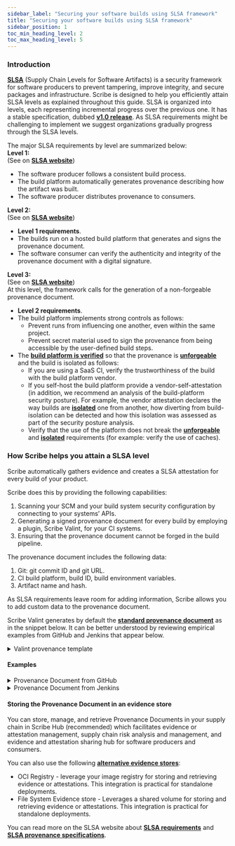 ```yaml
---
sidebar_label: "Securing your software builds using SLSA framework"
title: "Securing your software builds using SLSA framework"
sidebar_position: 1
toc_min_heading_level: 2
toc_max_heading_level: 5
---
```


### Introduction

**[SLSA](https://slsa.dev/)** (Supply Chain Levels for Software Artifacts) is a security framework for software producers to prevent tampering, improve integrity, and secure packages and infrastructure. 
Scribe is designed to help you efficiently attain SLSA levels as explained throughout this guide.
SLSA is organized into levels, each representing incremental progress over the previous one. It has a stable specification, dubbed **[v1.0 release](https://slsa.dev/spec/v1.0/whats-new)**. As SLSA requirements might be challenging to implement we suggest organizations gradually progress through the SLSA levels.

The major SLSA requirements by level are summarized below:  
**Level 1:**  
(See on **[SLSA website](https://slsa.dev/spec/v1.0/levels#build-l1)**)  
* The software producer follows a consistent build process.
* The build platform automatically generates provenance describing how the artifact was built.
* The software producer distributes provenance to consumers.

**Level 2:**  
(See on **[SLSA website](https://slsa.dev/spec/v1.0/levels#build-l2)**)  
* **Level 1 requirements**.
* The builds run on a hosted build platform that generates and signs the provenance document.
* The software consumer can verify the authenticity and integrity of the provenance document with a digital signature.

**Level 3:**  
(See on **[SLSA website](https://slsa.dev/spec/v1.0/levels#build-l3)**)  
At this level, the framework calls for the generation of a non-forgeable provenance document.
* **Level 2 requirements**.
* The build platform implements strong controls as follows:
  * Prevent runs from influencing one another, even within the same project.
  * Prevent secret material used to sign the provenance from being accessible by the user-defined build steps.
* ​The **[build platform is verified](https://slsa.dev/spec/v1.0/verifying-systems)** so that the provenance is **[unforgeable](https://slsa.dev/spec/v1.0/requirements#provenance-unforgeable)** and the build is isolated as follows:
  * If you are using a SaaS CI, verify the trustworthiness of the build with the build platform vendor.
  * If you self-host the build platform provide a vendor-self-attestation (in addition, we recommend an analysis of the build-platform security posture). For example, the vendor attestation declares the way builds are **[isolated](https://slsa.dev/spec/v1.0/requirements#isolated)** one from another, how diverting from build-isolation can be detected and how this isolation was assessed as part of the security posture analysis.
  * Verify that the use of the platform does not break the **[unforgeable](https://slsa.dev/spec/v1.0/requirements#provenance-unforgeable)** and **[isolated](https://slsa.dev/spec/v1.0/requirements#isolated)** requirements (for example: verify the use of caches).​

### How Scribe helps you attain a SLSA level

Scribe automatically gathers evidence and creates a SLSA attestation for every build of your product.

Scribe does this by providing the following capabilities:
1. Scanning your SCM and your build system security configuration by connecting to your systems’ APIs.
2. Generating a signed provenance document for every build by employing a plugin, Scribe Valint, for your CI systems. 
3. Ensuring that the provenance document cannot be forged in the build pipeline. 

The provenance document includes the following data:
1. Git: git commit ID and git URL.
2. CI build platform, build ID, build environment variables. 
3. Artifact name and hash. 

As SLSA requirements leave room for adding information, Scribe allows you to add custom data to the provenance document.

Scribe Valint generates by default the **[standard provenance document](https://slsa.dev/provenance/v1)** as in the snippet below. It can be better understood by reviewing empirical examples from GitHub and Jenkins that appear below.

<details>
  <summary> Valint provenance template </summary>

```
{
   "_type": "https://in-toto.io/Statement/v0.1",
   "predicateType": "https://slsa.dev/provenance/v1",
   "subject": [
      // Target subject
   ],
   "predicate": {
      "buildDefinition": {
         "buildType": { context type }, // jenkins, github,circleci,azure,gitlab,travis,bitbucket,local
         "externalParameters": {
            "pipeline": {
              // Pipeline details
            },
            "source": {
               "digest": {
                  "sha1": { git commit },
               },
               "uri": { git url },
            }
         },
         "internalParameters": {
            // Full context fields
         },
         "resolvedDependencies": [
            {
               // Resolved source dependency
            },
            {
               // Resolved build artifact dependency
            },
           ]
      },
      "runDetails": {
         "builder": {
            "id": { context type },
            "builderDependencies": [
               {
                  // Valint tool dependency
               }
            ]
         },
         "metadata": {
           "invocationID": { run id }
         },
         "byproducts": [
            {
               // Target layer byproducts
            }
         ]
      }
   }
}
```
</details>

#### Examples

<details>
  <summary> Provenance Document from GitHub </summary>

```json
{
 "_type": "https://in-toto.io/Statement/v0.1",
 "predicateType": "https://slsa.dev/provenance/v1",
 "subject": [
   {
     "name": "index.docker.io/library/alpine:latest",
     "digest": {
       "sha256": "c1aabb73d2339c5ebaa3681de2e9d9c18d57485045a4e311d9f8004bec208d67"
     }
   }
 ],
 "predicate": {
   "buildDefinition": {
     "buildType": "https://github.com/Attestations/GitHubActionsWorkflow@v1",
     "externalParameters": {
       "pipeline": {
         "actor": "houdini91",
         "build_num": "138",
         "job": "slsa-install",
         "run_id": "5667830803",
         "type": "github",
         "workflow": "pre-release/staging tests"
       },
       "source": {
         "digest": {
           "sha1": "2ca865f8a87b11926fff8183e64cba3420ae5d44"
         },
         "uri": "https://github.com/scribe-security/integrations.git@refs/heads/master"
       }
     },
     "internalParameters": {
       "actor": "houdini91",
       "build_num": "138",
       "content_type": "statement-slsa",
       "context_type": "github",
       "event_name": "workflow_dispatch",
       "git_branch": "master",
       "git_commit": "2ca865f8a87b11926fff8183e64cba3420ae5d44",
       "git_ref": "refs/heads/master",
       "git_url": "https://github.com/scribe-security/integrations.git",
       "hostname": "fv-az442-47",
       "imageID": "sha256:c1aabb73d2339c5ebaa3681de2e9d9c18d57485045a4e311d9f8004bec208d67",
       "input_name": "alpine",
       "input_scheme": "docker",
       "input_tag": "latest",
       "job_name": "slsa-install",
       "repository": "scribe-security/integrations",
       "run_attempt": "1",
       "run_id": "5667830803",
       "sbomgroup": "image",
       "sbomhashs": [
         "sha256-82d1e9d7ed48a7523bdebc18cf6290bdb97b82302a8a9c27d4fe885949ea94d1",
         "sha256-c1aabb73d2339c5ebaa3681de2e9d9c18d57485045a4e311d9f8004bec208d67"
       ],
       "sbomname": "index.docker.io/library/alpine:latest",
       "sbompurl": "pkg:docker/index.docker.io/library/alpine:latest@sha256:c1aabb73d2339c5ebaa3681de2e9d9c18d57485045a4e311d9f8004bec208d67?arch=amd64",
       "sbomversion": "sha256:c1aabb73d2339c5ebaa3681de2e9d9c18d57485045a4e311d9f8004bec208d67",
       "target_type": "image",
       "timestamp": "2023-07-26T10:49:26Z",
       "user": "runner",
       "workflow": "pre-release/staging tests"
     },
     "resolvedDependencies": [
       {
         "uri": "https://github.com/scribe-security/integrations.git@refs/heads/master",
         "digest": {
           "sha1": "2ca865f8a87b11926fff8183e64cba3420ae5d44"
         },
         "name": "refs/heads/master",
         "annotations": {
           "branch": "master",
           "tag": ""
         }
       },
       {
         "name": "index.docker.io/library/alpine:latest",
         "mediaType": "application/vnd.docker.distribution.manifest.v2+json",
         "annotations": {
           "OS": "linux",
           "actor": "houdini91",
           "architecture": "amd64",
           "build_num": "138",
           "context_type": "github",
           "event_name": "workflow_dispatch",
           "git_branch": "master",
           "git_commit": "2ca865f8a87b11926fff8183e64cba3420ae5d44",
           "git_ref": "refs/heads/master",
           "git_url": "https://github.com/scribe-security/integrations.git",
           "hostname": "fv-az442-47",
           "imageID": "sha256:c1aabb73d2339c5ebaa3681de2e9d9c18d57485045a4e311d9f8004bec208d67",
           "input_name": "alpine",
           "input_scheme": "docker",
           "input_tag": "latest",
           "job_name": "slsa-install",
           "manifest-digest": "sha256:9135edbf29612ccdc83f27e06feee3abf48d47abfcd16e0b61c7dd431f88b7b2",
           "media-type": "application/vnd.docker.distribution.manifest.v2+json",
           "repoDigest_0": "alpine@sha256:82d1e9d7ed48a7523bdebc18cf6290bdb97b82302a8a9c27d4fe885949ea94d1",
           "repository": "scribe-security/integrations",
           "run_attempt": "1",
           "run_id": "5667830803",
           "tag_0": "latest",
           "tag_1": "3.18",
           "tag_2": "latest",
           "timestamp": "2023-07-26T10:49:26Z",
           "user": "runner",
           "workflow": "pre-release/staging tests"
         }
       }
     ]
   },
   "runDetails": {
     "builder": {
       "id": "https://github.com/Attestations/GitHubHostedActions@v1",
       "builderDependencies": [
         {
           "uri": "https://scribesecuriy.jfrog.io/scribe-docker-public-local/valint:0.3.0-3",
           "name": "valint",
           "annotations": {
             "vendor": "Scribe security, Inc",
             "version": "0.3.0-3"
           }
         }
       ]
     },
     "metadata": {
       "invocationID": "5667830803"
     },
     "byproducts": [
       {
         "uri": "pkg:layer/index.docker.io/library/alpine:latest@sha256:78a822fe2a2d2c84f3de4a403188c45f623017d6a4521d23047c9fbb0801794c?index=0",
         "digest": {
           "sha256": "78a822fe2a2d2c84f3de4a403188c45f623017d6a4521d23047c9fbb0801794c"
         },
         "mediaType": "application/vnd.docker.image.rootfs.diff.tar.gzip",
         "annotations": {
           "CreatedBy": "#(nop) ADD file:1da756d12551a0e3e793e02ef87432d69d4968937bd11bed0af215db19dd94cd in / ",
           "index": "0",
           "size": "7326745"
         }
       }
     ]
   }
 }
}
```
</details>

<details>
  <summary> Provenance Document from Jenkins </summary>

```json
{
  "_type": "https://in-toto.io/Statement/v0.1",
  "predicateType": "https://slsa.dev/provenance/v1",
  "subject": [
    {
      "name": "index.docker.io/library/busybox:latest",
      "digest": {
        "sha256": "5242710cbd55829f6c44b34ff249913bb7cee748889e7e6925285a29f126aa78"
      }
    }
  ],
  "predicate": {
    "buildDefinition": {
      "buildType": "Jenkins_workflow",
      "externalParameters": {
        "pipeline": {
          "actor": "",
          "build_num": "4",
          "job": "slsa-full-env",
          "run_id": "4",
          "type": "jenkins",
          "workflow": "integrations/vanilla/scribe-test-scripted"
        }
      },
      "internalParameters": {
        "build_num": "4",
        "content_type": "statement-slsa",
        "context_type": "jenkins",
        "env": {
          "BUILD_DISPLAY_NAME": "#4",
          "BUILD_ID": "4",
          "BUILD_NUMBER": "4",
          "BUILD_TAG": "jenkins-integrations-vanilla-scribe-test-scripted-4",
          "BUILD_URL": "https://jenkins.dev.scribesecurity.com/job/integrations/job/vanilla/job/scribe-test-scripted/4/",
          "CI": "true",
          "EXECUTOR_NUMBER": "0",
          "HOME": "/var/lib/jenkins",
          "HUDSON_COOKIE": "f1108901-9650-426e-89e8-b40aeba4c784",
          "HUDSON_HOME": "/var/lib/jenkins",
          "HUDSON_SERVER_COOKIE": "e28a37828ffba010",
          "HUDSON_URL": "https://jenkins.dev.scribesecurity.com/",
          "INVOCATION_ID": "117f6dba640f430aaa798f6418280840",
          "JENKINS_HOME": "/var/lib/jenkins",
          "JENKINS_NODE_COOKIE": "53d0ec43-b3e1-4f6a-9b23-3957eaf8a8b8",
          "JENKINS_SERVER_COOKIE": "durable-d259f7f23dec0511b1c137a667d297e312e0d6f8e742f4355c4b20f80f6492cf",
          "JENKINS_URL": "https://jenkins.dev.scribesecurity.com/",
          "JOB_BASE_NAME": "scribe-test-scripted",
          "JOB_DISPLAY_URL": "https://jenkins.dev.scribesecurity.com/job/integrations/job/vanilla/job/scribe-test-scripted/display/redirect",
          "JOB_NAME": "integrations/vanilla/scribe-test-scripted",
          "JOB_URL": "https://jenkins.dev.scribesecurity.com/job/integrations/job/vanilla/job/scribe-test-scripted/",
          "JOURNAL_STREAM": "8:35218",
          "LANG": "C.UTF-8",
          "LOGNAME": "jenkins",
          "NODE_LABELS": "built-in",
          "NODE_NAME": "built-in",
          "NOTIFY_SOCKET": "/run/systemd/notify",
          "PATH": "./temp/bin:/usr/local/sbin:/usr/local/bin:/usr/sbin:/usr/bin:/sbin:/bin:/snap/bin",
          "PWD": "/var/lib/jenkins/workspace/integrations/vanilla/scribe-test-scripted",
          "RUN_ARTIFACTS_DISPLAY_URL": "https://jenkins.dev.scribesecurity.com/job/integrations/job/vanilla/job/scribe-test-scripted/4/display/redirect?page=artifacts",
          "RUN_CHANGES_DISPLAY_URL": "https://jenkins.dev.scribesecurity.com/job/integrations/job/vanilla/job/scribe-test-scripted/4/display/redirect?page=changes",
          "RUN_DISPLAY_URL": "https://jenkins.dev.scribesecurity.com/job/integrations/job/vanilla/job/scribe-test-scripted/4/display/redirect",
          "RUN_TESTS_DISPLAY_URL": "https://jenkins.dev.scribesecurity.com/job/integrations/job/vanilla/job/scribe-test-scripted/4/display/redirect?page=tests",
          "SHELL": "/bin/bash",
          "STAGE_NAME": "slsa-full-env",
          "USER": "jenkins",
          "VERIFY_TARGET_SCRIPT_PATH": ".valint.rego",
          "WORKSPACE": "/var/lib/jenkins/workspace/integrations/vanilla/scribe-test-scripted",
          "WORKSPACE_TMP": "/var/lib/jenkins/workspace/integrations/vanilla/scribe-test-scripted@tmp"
        },
        "hostname": "ip-10-0-37-198",
        "imageID": "sha256:5242710cbd55829f6c44b34ff249913bb7cee748889e7e6925285a29f126aa78",
        "input_name": "busybox",
        "input_scheme": "docker",
        "input_tag": "latest",
        "job_name": "slsa-full-env",
        "name": "jenkins.scripted.slsa-full-env.basic",
        "node_name": "built-in",
        "run_id": "4",
        "sbomgroup": "image",
        "sbomhashs": [
          "sha256-2376a0c12759aa1214ba83e771ff252c7b1663216b192fbe5e0fb364e952f85c",
          "sha256-5242710cbd55829f6c44b34ff249913bb7cee748889e7e6925285a29f126aa78"
        ],
        "sbomname": "index.docker.io/library/busybox:latest",
        "sbompurl": "pkg:docker/index.docker.io/library/busybox:latest@sha256:5242710cbd55829f6c44b34ff249913bb7cee748889e7e6925285a29f126aa78?arch=amd64",
        "sbomversion": "sha256:5242710cbd55829f6c44b34ff249913bb7cee748889e7e6925285a29f126aa78",
        "target_type": "image",
        "timestamp": "2023-07-26T11:18:28Z",
        "user": "jenkins",
        "workflow": "integrations/vanilla/scribe-test-scripted",
        "workspace": "/var/lib/jenkins/workspace/integrations/vanilla/scribe-test-scripted"
      },
      "resolvedDependencies": [
        {
          "name": "index.docker.io/library/busybox:latest",
          "mediaType": "application/vnd.docker.distribution.manifest.v2+json",
          "annotations": {
            "BUILD_DISPLAY_NAME": "#4",
            "BUILD_ID": "4",
            "BUILD_NUMBER": "4",
            "BUILD_TAG": "jenkins-integrations-vanilla-scribe-test-scripted-4",
            "BUILD_URL": "https://jenkins.dev.scribesecurity.com/job/integrations/job/vanilla/job/scribe-test-scripted/4/",
            "CI": "true",
            "EXECUTOR_NUMBER": "0",
            "HOME": "/var/lib/jenkins",
            "HUDSON_COOKIE": "f1108901-9650-426e-89e8-b40aeba4c784",
            "HUDSON_HOME": "/var/lib/jenkins",
            "HUDSON_SERVER_COOKIE": "e28a37828ffba010",
            "HUDSON_URL": "https://jenkins.dev.scribesecurity.com/",
            "INVOCATION_ID": "117f6dba640f430aaa798f6418280840",
            "JENKINS_HOME": "/var/lib/jenkins",
            "JENKINS_NODE_COOKIE": "53d0ec43-b3e1-4f6a-9b23-3957eaf8a8b8",
            "JENKINS_SERVER_COOKIE": "durable-d259f7f23dec0511b1c137a667d297e312e0d6f8e742f4355c4b20f80f6492cf",
            "JENKINS_URL": "https://jenkins.dev.scribesecurity.com/",
            "JOB_BASE_NAME": "scribe-test-scripted",
            "JOB_DISPLAY_URL": "https://jenkins.dev.scribesecurity.com/job/integrations/job/vanilla/job/scribe-test-scripted/display/redirect",
            "JOB_NAME": "integrations/vanilla/scribe-test-scripted",
            "JOB_URL": "https://jenkins.dev.scribesecurity.com/job/integrations/job/vanilla/job/scribe-test-scripted/",
            "JOURNAL_STREAM": "8:35218",
            "LANG": "C.UTF-8",
            "LOGNAME": "jenkins",
            "NODE_LABELS": "built-in",
            "NODE_NAME": "built-in",
            "NOTIFY_SOCKET": "/run/systemd/notify",
            "OS": "linux",
            "PATH": "./temp/bin:/usr/local/sbin:/usr/local/bin:/usr/sbin:/usr/bin:/sbin:/bin:/snap/bin",
            "PWD": "/var/lib/jenkins/workspace/integrations/vanilla/scribe-test-scripted",
            "RUN_ARTIFACTS_DISPLAY_URL": "https://jenkins.dev.scribesecurity.com/job/integrations/job/vanilla/job/scribe-test-scripted/4/display/redirect?page=artifacts",
            "RUN_CHANGES_DISPLAY_URL": "https://jenkins.dev.scribesecurity.com/job/integrations/job/vanilla/job/scribe-test-scripted/4/display/redirect?page=changes",
            "RUN_DISPLAY_URL": "https://jenkins.dev.scribesecurity.com/job/integrations/job/vanilla/job/scribe-test-scripted/4/display/redirect",
            "RUN_TESTS_DISPLAY_URL": "https://jenkins.dev.scribesecurity.com/job/integrations/job/vanilla/job/scribe-test-scripted/4/display/redirect?page=tests",
            "SHELL": "/bin/bash",
            "STAGE_NAME": "slsa-full-env",
            "USER": "jenkins",
            "VERIFY_TARGET_SCRIPT_PATH": ".valint.rego",
            "WORKSPACE": "/var/lib/jenkins/workspace/integrations/vanilla/scribe-test-scripted",
            "WORKSPACE_TMP": "/var/lib/jenkins/workspace/integrations/vanilla/scribe-test-scripted@tmp",
            "architecture": "amd64",
            "build_num": "4",
            "context_type": "jenkins",
            "hostname": "ip-10-0-37-198",
            "imageID": "sha256:5242710cbd55829f6c44b34ff249913bb7cee748889e7e6925285a29f126aa78",
            "input_name": "busybox",
            "input_scheme": "docker",
            "input_tag": "latest",
            "job_name": "slsa-full-env",
            "manifest-digest": "sha256:f06e6c2ae878663b396244411f9f485805308a0fdaaa4600c0f532576e21e842",
            "media-type": "application/vnd.docker.distribution.manifest.v2+json",
            "name": "jenkins.scripted.slsa-full-env.basic",
            "node_name": "built-in",
            "repoDigest_0": "busybox@sha256:2376a0c12759aa1214ba83e771ff252c7b1663216b192fbe5e0fb364e952f85c",
            "run_id": "4",
            "tag_0": "latest",
            "tag_1": "latest",
            "timestamp": "2023-07-26T11:18:28Z",
            "user": "jenkins",
            "workflow": "integrations/vanilla/scribe-test-scripted",
            "workspace": "/var/lib/jenkins/workspace/integrations/vanilla/scribe-test-scripted"
          }
        }
      ]
    },
    "runDetails": {
      "builder": {
        "id": "JenkinsCI",
        "builderDependencies": [
          {
            "uri": "https://scribesecuriy.jfrog.io/scribe-docker-public-local/valint:0.3.0-3",
            "name": "valint",
            "annotations": {
              "vendor": "Scribe security, Inc",
              "version": "0.3.0-3"
            }
          }
        ]
      },
      "metadata": {
        "invocationID": "4"
      },
      "byproducts": [
        {
          "uri": "pkg:layer/index.docker.io/library/busybox:latest@sha256:feb4513d4fb7052bcff38021fc9ef82fd409f4e016f3dff5c20ff5645cde4c02?index=0",
          "digest": {
            "sha256": "feb4513d4fb7052bcff38021fc9ef82fd409f4e016f3dff5c20ff5645cde4c02"
          },
          "mediaType": "application/vnd.docker.image.rootfs.diff.tar.gzip",
          "annotations": {
            "CreatedBy": "#(nop) ADD file:d33bc235bde0698458927440e9b8ac70686d1c73b31817351525ed122f1cffe9 in / ",
            "index": "0",
            "size": "4261550"
          }
        }
      ]
    }
  }
}
```
</details>

#### Storing the Provenance Document in an evidence store

You can store, manage, and retrieve Provenance Documents in your supply chain in Scribe Hub (recommended) which facilitates evidence or attestation management, supply chain risk analysis and management, and evidence and attestation sharing hub for software producers and consumers.

You can also use the following **[alternative evidence stores](../../integrating-scribe/other-evidence-stores/#integrating-with-alternative-types-of-evidence-stores)**:
* OCI Registry - leverage your image registry for storing and retrieving evidence or attestations. This integration is practical for standalone deployments.
* File System Evidence store​ - Leverages a shared volume for storing and retrieving evidence or attestations. This integration is practical for standalone deployments.


You can read more on the SLSA website about **[SLSA requirements](https://slsa.dev/spec/v0.1/requirements)** and **[SLSA provenance specifications](https://slsa.dev/provenance/v1)**.

